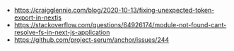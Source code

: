 - https://craigglennie.com/blog/2020-10-13/fixing-unexpected-token-export-in-nextjs
- https://stackoverflow.com/questions/64926174/module-not-found-cant-resolve-fs-in-next-js-application
- https://github.com/project-serum/anchor/issues/244
